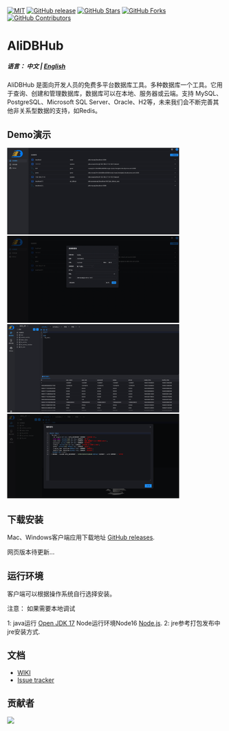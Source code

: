 [![MIT](https://img.shields.io/badge/license-MIT-blue.svg)](https://github.com/alibaba/ali-dbhub/blob/main/LICENSE)
[![GitHub release](https://img.shields.io/github/release/alibaba/ali-dbhub)](https://github.com/alibaba/ali-dbhub/releases)
[![GitHub Stars](https://img.shields.io/github/stars/alibaba/ali-dbhub)](https://github.com/alibaba/ali-dbhub/stargazers)
[![GitHub Forks](https://img.shields.io/github/forks/alibaba/ali-dbhub)](https://github.com/alibaba/ali-dbhub/fork)
[![GitHub Contributors](https://img.shields.io/github/contributors/alibaba/ali-dbhub)](https://github.com/alibaba/ali-dbhub/graphs/contributors)

# AliDBHub

##### 语言： 中文 | [English](README_EN.md)
AliDBHub 是面向开发人员的免费多平台数据库工具。多种数据库一个工具。它用于查询、创建和管理数据库，数据库可以在本地、服务器或云端。支持 MySQL、PostgreSQL、Microsoft SQL Server、Oracle、H2等，未来我们会不断完善其他非关系型数据的支持，如Redis。

## Demo演示
<a href="document/img1.png"><img src="document/img1.png" width="400"/></a>
<a href="document/img2.png"><img src="document/img2.png" width="400"/></a>
<a href="document/img3.png"><img src="document/img3.png" width="400"/></a>
<a href="document/img4.png"><img src="document/img4.png" width="400"/></a>


## 下载安装

Mac、Windows客户端应用下载地址 <a href="https://github.com/alibaba/ali-dbhub/releases">GitHub releases</a>.

网页版本待更新...
## 运行环境

客户端可以根据操作系统自行选择安装。

注意：
如果需要本地调试

1: java运行 <a href="https://adoptopenjdk.net/" target="_blank">Open JDK 17</a> Node运行环境Node16 <a href="https://nodejs.org/" target="_blank">Node.js</a>.
2: jre参考打包发布中jre安装方式.
## 文档

* <a href="https://github.com/alibaba/ali-dbhub/wiki">WIKI</a>
* <a href="https://github.com/alibaba/ali-dbhub/issues">Issue tracker</a>

## 贡献者

<a href="https://github.com/alibaba/ali-dbhub/graphs/contributors">
  <img src="https://contrib.rocks/image?repo=alibaba/ali-dbhub" />
</a>